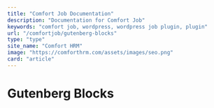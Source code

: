 ```yaml
---
title: "Comfort Job Documentation"
description: "Documentation for Comfort Job"
keywords: "comfort job, wordpress, wordpress job plugin, plugin"
url: "/comfortjob/gutenberg-blocks"
type: "type"
site_name: "Comfort HRM"
image: "https://comforthrm.com/assets/images/seo.png"
card: "article"
---
```

# Gutenberg Blocks



